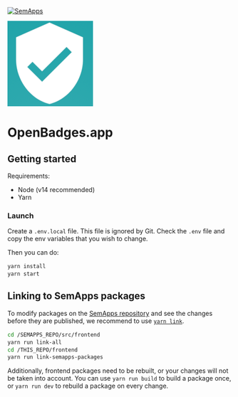 [![SemApps](https://badgen.net/badge/Powered%20by/SemApps/28CDFB)](https://semapps.org)

![](./public/logo192.png)

# OpenBadges.app

## Getting started

Requirements:
- Node (v14 recommended)
- Yarn

### Launch

Create a `.env.local` file. This file is ignored by Git. Check the `.env` file and copy the env variables that you wish to change.

Then you can do:

```bash
yarn install
yarn start
```

## Linking to SemApps packages

To modify packages on the [SemApps repository](https://github.com/assemblee-virtuelle/semapps) and see the changes before they are published, we recommend to use [`yarn link`](https://classic.yarnpkg.com/en/docs/cli/link/).

```bash
cd /SEMAPPS_REPO/src/frontend
yarn run link-all
cd /THIS_REPO/frontend
yarn run link-semapps-packages
```

Additionally, frontend packages need to be rebuilt, or your changes will not be taken into account.
You can use `yarn run build` to build a package once, or `yarn run dev` to rebuild a package on every change.
